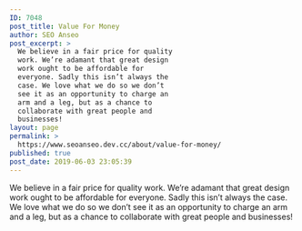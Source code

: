 ```yaml
---
ID: 7048
post_title: Value For Money
author: SEO Anseo
post_excerpt: >
  We believe in a fair price for quality
  work. We’re adamant that great design
  work ought to be affordable for
  everyone. Sadly this isn’t always the
  case. We love what we do so we don’t
  see it as an opportunity to charge an
  arm and a leg, but as a chance to
  collaborate with great people and
  businesses!
layout: page
permalink: >
  https://www.seoanseo.dev.cc/about/value-for-money/
published: true
post_date: 2019-06-03 23:05:39
---
```

<!-- wp:paragraph -->
<p>

We believe in a fair price for quality work. We’re adamant that great design work ought to be affordable for everyone. Sadly this isn’t always the case. We love what we do so we don’t see it as an opportunity to charge an arm and a leg, but as a chance to collaborate with great people and businesses!

</p>
<!-- /wp:paragraph -->